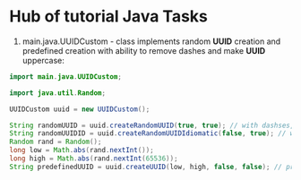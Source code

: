 # Hub of tutorial Java Tasks

1. main.java.UUIDCustom - class implements random **UUID** creation and predefined creation with ability to remove
   dashes and make
**UUID** uppercase:

```java
import main.java.UUIDCustom;

import java.util.Random;

UUIDCustom uuid = new UUIDCustom();

String randomUUID = uuid.createRandomUUID(true, true); // with dashses, uppercase
String randomUUIDID = uuid.createRandomUUIDIdiomatic(false, true); // without dashes, uppercase
Random rand = Random();
long low = Math.abs(rand.nextInt());
long high = Math.abs(rand.nextInt(65536));
String predefinedUUID = uuid.createUUID(low, high, false, false); // pre-defined, without dashes, lowercase
```